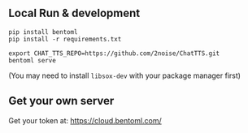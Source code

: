 ## Local Run & development

```
pip install bentoml
pip install -r requirements.txt

export CHAT_TTS_REPO=https://github.com/2noise/ChatTTS.git
bentoml serve
```

(You may need to install `libsox-dev` with your package manager first)

## Get your own server

Get your token at: https://cloud.bentoml.com/
